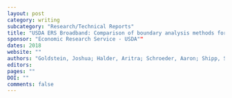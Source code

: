 ```yaml
---
layout: post
category: writing
subcategory: "Research/Technical Reports"
title: "USDA ERS Broadband: Comparison of boundary analysis methods for spatialmodels"
sponsor: "Economic Research Service - USDA""
dates: 2018
website: ""
authors: "Goldstein, Joshua; Halder, Aritra; Schroeder, Aaron; Shipp, Stephanie; Kattampallil, Neil"
editors:
pages: ""
DOI: ""
comments: false
---
```

